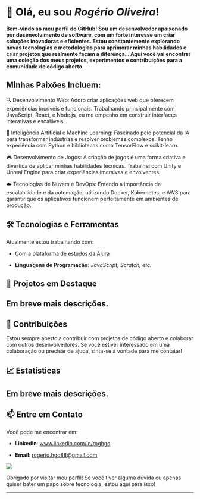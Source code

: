 # 👋 Olá, eu sou _Rogério Oliveira_!

**Bem-vindo ao meu perfil do GitHub! Sou um desenvolvedor apaixonado por desenvolvimento de software, com um forte interesse em criar soluções inovadoras e eficientes. Estou constantemente explorando novas tecnologias e metodologias para aprimorar minhas habilidades e criar projetos que realmente façam a diferença. . Aqui você vai encontrar uma coleção dos meus projetos, experimentos e contribuições para a comunidade de código aberto.**

## Minhas Paixões Incluem:
🔍 Desenvolvimento Web: Adoro criar aplicações web que oferecem experiências incríveis e funcionais. Trabalhando principalmente com JavaScript, React, e Node.js, eu me empenho em construir interfaces interativas e escaláveis.

🤖 Inteligência Artificial e Machine Learning: Fascinado pelo potencial da IA para transformar indústrias e resolver problemas complexos. Tenho experiência com Python e bibliotecas como TensorFlow e scikit-learn.

🎮 Desenvolvimento de Jogos: A criação de jogos é uma forma criativa e divertida de aplicar minhas habilidades técnicas. Trabalhei com Unity e Unreal Engine para criar experiências imersivas e envolventes.

☁️ Tecnologias de Nuvem e DevOps: Entendo a importância da escalabilidade e da automação, utilizando Docker, Kubernetes, e AWS para garantir que os aplicativos funcionem perfeitamente em ambientes de produção.

## 🛠️ Tecnologias e Ferramentas

Atualmente estou trabalhando com:

- Com a plataforma de estudos da [Alura](https://www.alura.com.br)

- **Linguagens de Programação**: _JavaScript, Scratch, etc._

## 🚀 Projetos em Destaque

## Em breve mais descrições.

## 🔧 Contribuições

Estou sempre aberto a contribuir com projetos de código aberto e colaborar com outros desenvolvedores. Se você estiver interessado em uma colaboração ou precisar de ajuda, sinta-se à vontade para me contatar!

## 📈 Estatísticas

## Em breve mais descrições.

## 📫 Entre em Contato

Você pode me encontrar em:

- **LinkedIn**: www.linkedin.com/in/roghgo

- **Email**: rogerio.hgo88@gmail.com

![](https://media1.tenor.com/m/rmvr0ZlEK7QAAAAC/goku-dragon-ball.gif)

Obrigado por visitar meu perfil! Se você tiver alguma dúvida ou apenas quiser bater um papo sobre tecnologia, estou aqui para isso!

---
